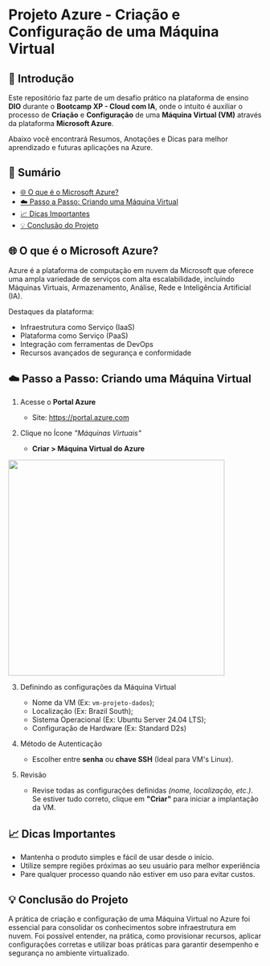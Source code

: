# Projeto Azure - Criação e Configuração de uma Máquina Virtual

<!----------- Introdução ---------->
## 📌 Introdução
Este repositório faz parte de um desafio prático na plataforma de ensino **DIO** durante o **Bootcamp XP - Cloud com IA**, onde o intuito é auxiliar o processo de **Criação** e **Configuração** de uma **Máquina Virtual (VM)** através da plataforma **Microsoft Azure**.           

Abaixo você encontrará Resumos, Anotações e Dicas para melhor aprendizado e futuras aplicações na Azure.

<!----------- Sumário ---------->
## <a id="sumario">📃 Sumário</a>
- [🌐 O que é o Microsoft Azure?](#o-que-é-o-microsoft-azure)
- [☁️ Passo a Passo: Criando uma Máquina Virtual](#passo-a-passo-criando-uma-máquina-virtual)
- [📈 Dicas Importantes](#dicas-importantes)
- [💡 Conclusão do Projeto](#conclusão-do-projeto)

<!----------- O que é o Microsoft Azure? ---------->
## <a id="o-que-é-o-microsoft-azure">🌐 O que é o Microsoft Azure?</a>
Azure é a plataforma de computação em nuvem da Microsoft que oferece uma ampla variedade de serviços com alta escalabilidade, incluindo Máquinas Virtuais, Armazenamento, Análise, Rede e Inteligência Artificial (IA).

Destaques da plataforma:

* Infraestrutura como Serviço (IaaS)
* Plataforma como Serviço (PaaS)
* Integração com ferramentas de DevOps
* Recursos avançados de segurança e conformidade

## <a id="passo-a-passo-criando-uma-máquina-virtual">☁️ Passo a Passo: Criando uma Máquina Virtual</a>
1. Acesse o **Portal Azure** 
   * Site: https://portal.azure.com

2. Clique no Ícone *"Máquinas Virtuais"*  
   * **Criar > Máquina Virtual do Azure**

  <img src="https://github.com/user-attachments/assets/f5694bfe-3472-4159-b6ed-28bedb784324" width="430"/>

3. Definindo as configurações da Máquina Virtual
    * Nome da VM (Ex: `vm-projeto-dados`);
    * Localização (Ex: Brazil South);
    * Sistema Operacional (Ex: Ubuntu Server 24.04 LTS);
    * Configuração de Hardware (Ex: Standard D2s)

5. Método de Autenticação  
   * Escolher entre **senha** ou **chave SSH** (Ideal para VM's Linux).
  
6. Revisão  
   * Revise todas as configurações definidas *(nome, localização, etc.)*. Se estiver tudo correto, clique em **"Criar"** para iniciar a implantação da VM.

<!----------- Dicas importantes ---------->
## <a id="dicas-importantes">📈 Dicas Importantes</a>
* Mantenha o produto simples e fácil de usar desde o início.
* Utilize sempre regiões próximas ao seu usuário para melhor experiência
* Pare qualquer processo quando não estiver em uso para evitar custos.

<!----------- Conclusão do Projeto ---------->
## <a id="conclusão-do-projeto">💡 Conclusão do Projeto</a>
A prática de criação e configuração de uma Máquina Virtual no Azure foi essencial para consolidar os conhecimentos sobre infraestrutura em nuvem. Foi possível entender, na prática, como provisionar recursos, aplicar configurações corretas e utilizar boas práticas para garantir desempenho e segurança no ambiente virtualizado.
